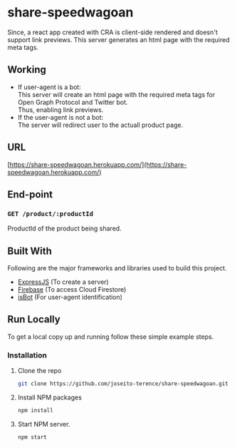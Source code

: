 # share-speedwagoan

Since, a react app created with CRA is client-side rendered and doesn't support link previews. This server generates an html page with the required meta tags.

## Working
* If user-agent is a bot:\
This server will create an html page with the required meta tags for Open Graph Protocol and Twitter bot.\
Thus, enabling link previews. 
* If the user-agent is not a bot:\
The server will redirect user to the actuall product page.

## URL
[https://share-speedwagoan.herokuapp.com/](https://share-speedwagoan.herokuapp.com/)

## End-point
### `GET /product/:productId`

ProductId of the product being shared.

## Built With

Following are the major frameworks and libraries used to build this project.
* [ExpressJS](https://expressjs.com/) (To create a server)
* [Firebase](https://firebase.google.com/) (To access Cloud Firestore)
* [isBot](https://www.npmjs.com/package/isbot?activeTab=readme) (For user-agent identification)


## Run Locally

To get a local copy up and running follow these simple example steps.

### Installation

1. Clone the repo
   ```sh
   git clone https://github.com/joseito-terence/share-speedwagoan.git
   ```
2. Install NPM packages
   ```sh
   npm install
   ```
3. Start NPM server.
   ```sh
   npm start
   ```
